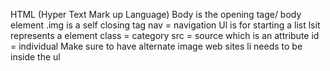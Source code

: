 HTML (Hyper Text Mark up Language)
Body is the opening tage/ body element
.img is a self closing tag
nav = navigation
Ul is for starting a list
lsit represents a element
class = category
src = source which is an attribute
id = individual
Make sure to have alternate image web sites
li needs to be inside the ul